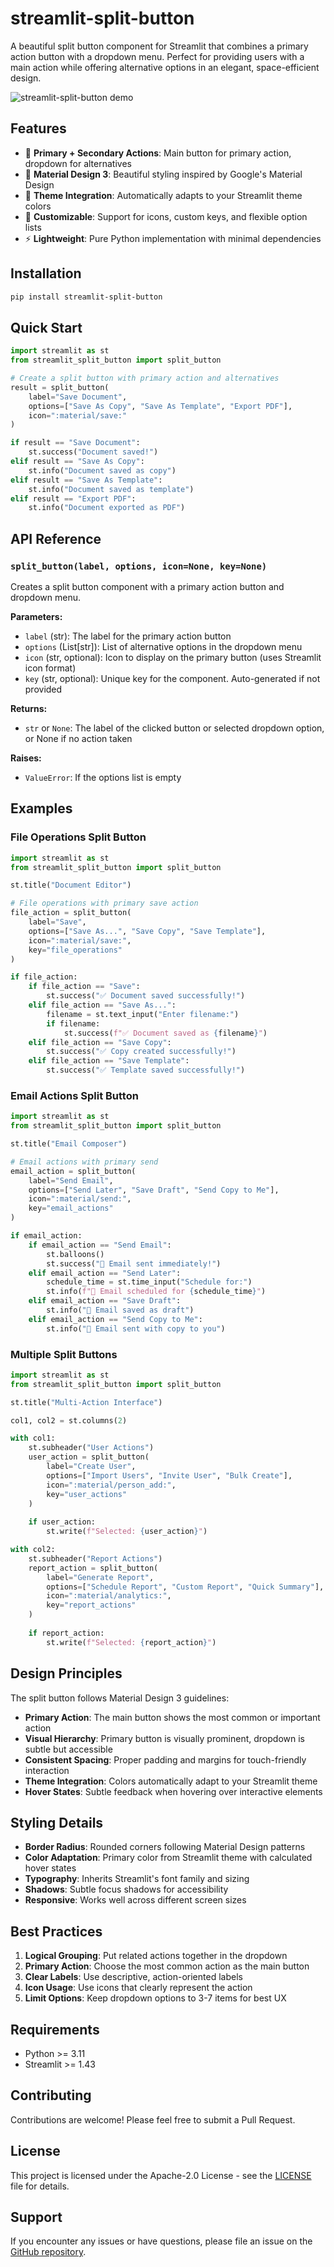 # streamlit-split-button

A beautiful split button component for Streamlit that combines a primary action button with a dropdown menu. Perfect for providing users with a main action while offering alternative options in an elegant, space-efficient design.



<img src="docs/streamlit_redirect_video.gif" alt="streamlit-split-button demo">

## Features

- 🎯 **Primary + Secondary Actions**: Main button for primary action, dropdown for alternatives
- 🎨 **Material Design 3**: Beautiful styling inspired by Google's Material Design
- 🌈 **Theme Integration**: Automatically adapts to your Streamlit theme colors
- 🔧 **Customizable**: Support for icons, custom keys, and flexible option lists
- ⚡ **Lightweight**: Pure Python implementation with minimal dependencies

## Installation

```bash
pip install streamlit-split-button
```

## Quick Start

```python
import streamlit as st
from streamlit_split_button import split_button

# Create a split button with primary action and alternatives
result = split_button(
    label="Save Document",
    options=["Save As Copy", "Save As Template", "Export PDF"],
    icon=":material/save:"
)

if result == "Save Document":
    st.success("Document saved!")
elif result == "Save As Copy":
    st.info("Document saved as copy")
elif result == "Save As Template":
    st.info("Document saved as template")
elif result == "Export PDF":
    st.info("Document exported as PDF")
```

## API Reference

### `split_button(label, options, icon=None, key=None)`

Creates a split button component with a primary action button and dropdown menu.

**Parameters:**
- `label` (str): The label for the primary action button
- `options` (List[str]): List of alternative options in the dropdown menu
- `icon` (str, optional): Icon to display on the primary button (uses Streamlit icon format)
- `key` (str, optional): Unique key for the component. Auto-generated if not provided

**Returns:**
- `str` or `None`: The label of the clicked button or selected dropdown option, or None if no action taken

**Raises:**
- `ValueError`: If the options list is empty

## Examples

### File Operations Split Button

```python
import streamlit as st
from streamlit_split_button import split_button

st.title("Document Editor")

# File operations with primary save action
file_action = split_button(
    label="Save",
    options=["Save As...", "Save Copy", "Save Template"],
    icon=":material/save:",
    key="file_operations"
)

if file_action:
    if file_action == "Save":
        st.success("✅ Document saved successfully!")
    elif file_action == "Save As...":
        filename = st.text_input("Enter filename:")
        if filename:
            st.success(f"✅ Document saved as {filename}")
    elif file_action == "Save Copy":
        st.success("✅ Copy created successfully!")
    elif file_action == "Save Template":
        st.success("✅ Template saved successfully!")
```

### Email Actions Split Button

```python
import streamlit as st
from streamlit_split_button import split_button

st.title("Email Composer")

# Email actions with primary send
email_action = split_button(
    label="Send Email",
    options=["Send Later", "Save Draft", "Send Copy to Me"],
    icon=":material/send:",
    key="email_actions"
)

if email_action:
    if email_action == "Send Email":
        st.balloons()
        st.success("📧 Email sent immediately!")
    elif email_action == "Send Later":
        schedule_time = st.time_input("Schedule for:")
        st.info(f"📅 Email scheduled for {schedule_time}")
    elif email_action == "Save Draft":
        st.info("💾 Email saved as draft")
    elif email_action == "Send Copy to Me":
        st.info("📧 Email sent with copy to you")
```

### Multiple Split Buttons

```python
import streamlit as st
from streamlit_split_button import split_button

st.title("Multi-Action Interface")

col1, col2 = st.columns(2)

with col1:
    st.subheader("User Actions")
    user_action = split_button(
        label="Create User",
        options=["Import Users", "Invite User", "Bulk Create"],
        icon=":material/person_add:",
        key="user_actions"
    )
    
    if user_action:
        st.write(f"Selected: {user_action}")

with col2:
    st.subheader("Report Actions")
    report_action = split_button(
        label="Generate Report",
        options=["Schedule Report", "Custom Report", "Quick Summary"],
        icon=":material/analytics:",
        key="report_actions"
    )
    
    if report_action:
        st.write(f"Selected: {report_action}")
```

## Design Principles

The split button follows Material Design 3 guidelines:

- **Primary Action**: The main button shows the most common or important action
- **Visual Hierarchy**: Primary button is visually prominent, dropdown is subtle but accessible
- **Consistent Spacing**: Proper padding and margins for touch-friendly interaction
- **Theme Integration**: Colors automatically adapt to your Streamlit theme
- **Hover States**: Subtle feedback when hovering over interactive elements

## Styling Details

- **Border Radius**: Rounded corners following Material Design patterns
- **Color Adaptation**: Primary color from Streamlit theme with calculated hover states
- **Typography**: Inherits Streamlit's font family and sizing
- **Shadows**: Subtle focus shadows for accessibility
- **Responsive**: Works well across different screen sizes

## Best Practices

1. **Logical Grouping**: Put related actions together in the dropdown
2. **Primary Action**: Choose the most common action as the main button
3. **Clear Labels**: Use descriptive, action-oriented labels
4. **Icon Usage**: Use icons that clearly represent the action
5. **Limit Options**: Keep dropdown options to 3-7 items for best UX

## Requirements

- Python >= 3.11
- Streamlit >= 1.43

## Contributing

Contributions are welcome! Please feel free to submit a Pull Request.

## License

This project is licensed under the Apache-2.0 License - see the [LICENSE](LICENSE) file for details.

## Support

If you encounter any issues or have questions, please file an issue on the [GitHub repository](https://github.com/EvobyteDigitalBiology/streamlit-split-button).